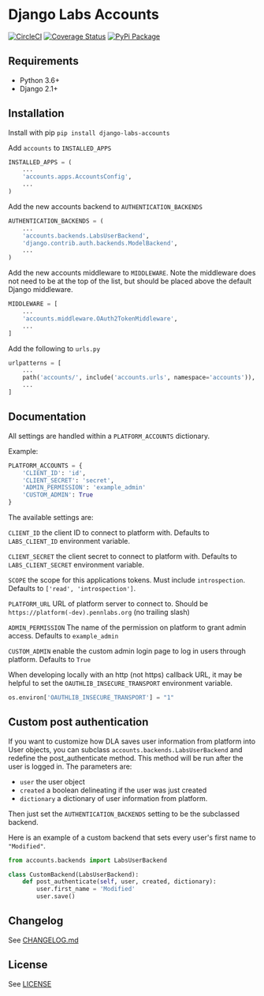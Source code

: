 # Django Labs Accounts

[![CircleCI](https://circleci.com/gh/pennlabs/django-labs-accounts.svg?style=shield)](https://circleci.com/gh/pennlabs/django-labs-accounts)
[![Coverage Status](https://codecov.io/gh/pennlabs/django-labs-accounts/branch/master/graph/badge.svg)](https://codecov.io/gh/pennlabs/django-labs-accounts)
[![PyPi Package](https://img.shields.io/pypi/v/django-labs-accounts.svg)](https://pypi.org/project/django-labs-accounts/)

## Requirements

* Python 3.6+
* Django 2.1+

## Installation

Install with pip `pip install django-labs-accounts`

Add `accounts` to `INSTALLED_APPS`

```python
INSTALLED_APPS = (
    ...
    'accounts.apps.AccountsConfig',
    ...
)
```

Add the new accounts backend to `AUTHENTICATION_BACKENDS`

```python
AUTHENTICATION_BACKENDS = (
    ...
    'accounts.backends.LabsUserBackend',
    'django.contrib.auth.backends.ModelBackend',
    ...
)
```

Add the new accounts middleware to `MIDDLEWARE`. Note the middleware does not need to be at the top of the list, but should be placed above the default Django middleware.

```python
MIDDLEWARE = [
    ...
    'accounts.middleware.OAuth2TokenMiddleware',
    ...
]
```

Add the following to `urls.py`

```python
urlpatterns = [
    ...
    path('accounts/', include('accounts.urls', namespace='accounts')),
    ...
]
```

## Documentation

All settings are handled within a `PLATFORM_ACCOUNTS` dictionary.

Example:

```python
PLATFORM_ACCOUNTS = {
    'CLIENT_ID': 'id',
    'CLIENT_SECRET': 'secret',
    'ADMIN_PERMISSION': 'example_admin'
    'CUSTOM_ADMIN': True
}
```

The available settings are:

`CLIENT_ID` the client ID to connect to platform with. Defaults to `LABS_CLIENT_ID` environment variable.

`CLIENT_SECRET` the client secret to connect to platform with. Defaults to `LABS_CLIENT_SECRET` environment variable.

`SCOPE` the scope for this applications tokens. Must include `introspection`. Defaults to `['read', 'introspection']`.

`PLATFORM_URL` URL of platform server to connect to. Should be `https://platform(-dev).pennlabs.org` (no trailing slash)

`ADMIN_PERMISSION` The name of the permission on platform to grant admin access. Defaults to `example_admin`

`CUSTOM_ADMIN` enable the custom admin login page to log in users through platform. Defaults to `True`

When developing locally with an http (not https) callback URL, it may be helpful to set the `OAUTHLIB_INSECURE_TRANSPORT` environment variable.

```python
os.environ['OAUTHLIB_INSECURE_TRANSPORT'] = "1"
```

## Custom post authentication

If you want to customize how DLA saves user information from platform into User objects, you can subclass `accounts.backends.LabsUserBackend` and redefine the post_authenticate method. This method will be run after the user is logged in. The parameters are:

* `user` the user object
* `created` a boolean delineating if the user was just created
* `dictionary` a dictionary of user information from platform.

Then just set the `AUTHENTICATION_BACKENDS` setting to be the subclassed backend.

Here is an example of a custom backend that sets every user's first name to `"Modified"`.

```python
from accounts.backends import LabsUserBackend

class CustomBackend(LabsUserBackend):
    def post_authenticate(self, user, created, dictionary):
        user.first_name = 'Modified'
        user.save()
```

## Changelog

See [CHANGELOG.md](https://github.com/pennlabs/django-labs-accounts/blob/master/CHANGELOG.md)

## License

See [LICENSE](https://github.com/pennlabs/django-labs-accounts/blob/master/LICENSE)
